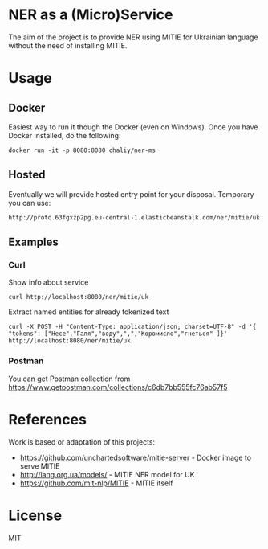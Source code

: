 # NER as a (Micro)Service

The aim of the project is to provide NER using MITIE for Ukrainian language without the need of installing MITIE.

# Usage

## Docker

Easiest way to run it though the Docker (even on Windows). Once you have Docker installed, do the following:

```
docker run -it -p 8080:8080 chaliy/ner-ms
```

## Hosted

Eventually we will provide hosted entry point for your disposal. Temporary you can use:

```
http://proto.63fgxzp2pg.eu-central-1.elasticbeanstalk.com/ner/mitie/uk
```

## Examples

### Curl

Show info about service
```
curl http://localhost:8080/ner/mitie/uk
```

Extract named entities for already tokenized text

```
curl -X POST -H "Content-Type: application/json; charset=UTF-8" -d '{ "tokens": ["Несе","Галя","воду",",","Коромисло","гнеться" ]}' http://localhost:8080/ner/mitie/uk
```

### Postman

You can get Postman collection from https://www.getpostman.com/collections/c6db7bb555fc76ab57f5

# References

Work is based or adaptation of this projects:
 - https://github.com/unchartedsoftware/mitie-server - Docker image to serve MITIE
 - http://lang.org.ua/models/ - MITIE NER model for UK
 - https://github.com/mit-nlp/MITIE - MITIE itself

# License

MIT
